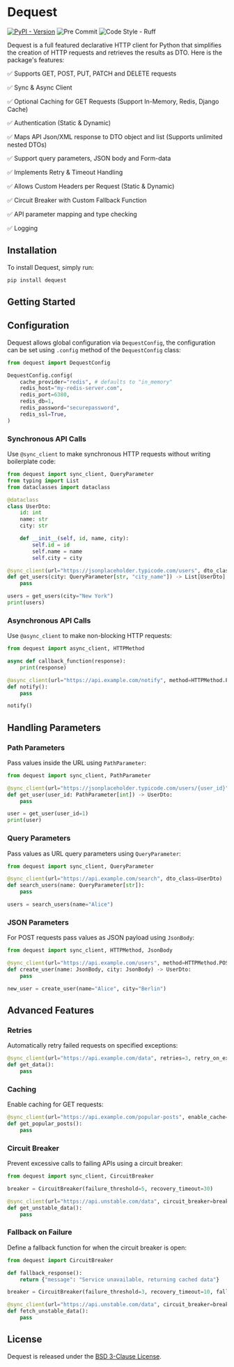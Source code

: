 # Dequest
[![PyPI - Version](https://img.shields.io/pypi/v/dequest.svg?style=for-the-badge)](https://pypi.org/project/dequest/)
![Pre Commit](https://img.shields.io/badge/pre--commit-enabled-brightgreen?logo=pre-commit&logoColor=white&style=for-the-badge)
![Code Style - Ruff](https://img.shields.io/badge/code%20style-ruff-30173D.svg?style=for-the-badge)

Dequest is a full featured declarative HTTP client for Python that simplifies the creation of HTTP requests and retrieves the results as DTO. Here is the package's features:

✅ Supports GET, POST, PUT, PATCH and DELETE requests

✅ Sync & Async Client

✅ Optional Caching for GET Requests (Support In-Memory, Redis, Django Cache)

✅ Authentication (Static & Dynamic)

✅ Maps API Json/XML response to DTO object and list (Supports unlimited nested DTOs)

✅ Support query parameters, JSON body and Form-data

✅ Implements Retry & Timeout Handling

✅ Allows Custom Headers per Request (Static & Dynamic)

✅ Circuit Breaker with Custom Fallback Function

✅ API parameter mapping and type checking

✅ Logging


## Installation
To install Dequest, simply run:

```sh
pip install dequest
```

## Getting Started

## Configuration
Dequest allows global configuration via `DequestConfig`, the configuration can be set using `.config` method of the `DequestConfig` class:

```python
from dequest import DequestConfig

DequestConfig.config(
    cache_provider="redis", # defaults to "in_memory"
    redis_host="my-redis-server.com",
    redis_port=6380,
    redis_db=1,
    redis_password="securepassword",
    redis_ssl=True,
)
```

### Synchronous API Calls
Use `@sync_client` to make synchronous HTTP requests without writing boilerplate code:

```python
from dequest import sync_client, QueryParameter
from typing import List
from dataclasses import dataclass

@dataclass
class UserDto:
    id: int
    name: str
    city: str

    def __init__(self, id, name, city):
        self.id = id
        self.name = name
        self.city = city

@sync_client(url="https://jsonplaceholder.typicode.com/users", dto_class=UserDto)
def get_users(city: QueryParameter[str, "city_name"]) -> List[UserDto]:
    pass

users = get_users(city="New York")
print(users)
```

### Asynchronous API Calls
Use `@async_client` to make non-blocking HTTP requests:

```python
from dequest import async_client, HTTPMethod

async def callback_function(response):
    print(response)

@async_client(url="https://api.example.com/notify", method=HTTPMethod.POST, callback=callback_function)
def notify():
    pass

notify()
```

## Handling Parameters
### Path Parameters
Pass values inside the URL using `PathParameter`:

```python
from dequest import sync_client, PathParameter

@sync_client(url="https://jsonplaceholder.typicode.com/users/{user_id}", dto_class=UserDto)
def get_user(user_id: PathParameter[int]) -> UserDto:
    pass

user = get_user(user_id=1)
print(user)
```

### Query Parameters
Pass values as URL query parameters using `QueryParameter`:

```python
from dequest import sync_client, QueryParameter

@sync_client(url="https://api.example.com/search", dto_class=UserDto)
def search_users(name: QueryParameter[str]):
    pass

users = search_users(name="Alice")
```

### JSON Parameters
For POST requests pass values as JSON payload using `JsonBody`:

```python
from dequest import sync_client, HTTPMethod, JsonBody

@sync_client(url="https://api.example.com/users", method=HTTPMethod.POST, dto_class=UserDto)
def create_user(name: JsonBody, city: JsonBody) -> UserDto:
    pass

new_user = create_user(name="Alice", city="Berlin")
```

## Advanced Features
### Retries
Automatically retry failed requests on specified exceptions:

```python
@sync_client(url="https://api.example.com/data", retries=3, retry_on_exceptions=(ConnectionError, HTTPError), retry_delay=2)
def get_data():
    pass
```

### Caching
Enable caching for GET requests:

```python
@sync_client(url="https://api.example.com/popular-posts", enable_cache=True, cache_ttl=60)
def get_popular_posts():
    pass
```

### Circuit Breaker
Prevent excessive calls to failing APIs using a circuit breaker:

```python
from dequest import sync_client, CircuitBreaker

breaker = CircuitBreaker(failure_threshold=5, recovery_timeout=30)

@sync_client(url="https://api.unstable.com/data", circuit_breaker=breaker)
def get_unstable_data():
    pass
```

### Fallback on Failure
Define a fallback function for when the circuit breaker is open:

```python
from dequest import CircuitBreaker

def fallback_response():
    return {"message": "Service unavailable, returning cached data"}

breaker = CircuitBreaker(failure_threshold=3, recovery_timeout=10, fallback_function=fallback_response)

@sync_client(url="https://api.unstable.com/data", circuit_breaker=breaker)
def fetch_unstable_data():
    pass
```



## License

Dequest is released under the [BSD 3-Clause License](https://opensource.org/licenses/BSD-3-Clause).